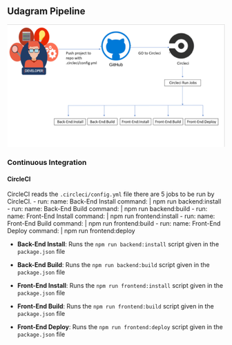 ## Udagram Pipeline

![Circleci](circleciImg.png)

### Continuous Integration
#### CircleCI
CircleCI reads the `.circleci/config.yml` file 
there are 5 jobs to be run by CircleCI.
      - run:
          name: Back-End Install
          command: |
            npm run backend:install
      - run:
          name: Back-End Build
          command: |
            npm run backend:build
      - run:
          name: Front-End Install
          command: |
            npm run frontend:install
      - run:
          name: Front-End Build
          command: |
            npm run frontend:build
      - run:
          name: Front-End Deploy
          command: |
            npm run frontend:deploy
- **Back-End Install**: Runs the `npm run backend:install` script given in the `package.json` file

- **Back-End Build**: Runs the `npm run backend:build` script given in the `package.json` file

- **Front-End Install**: Runs the `npm run frontend:install` script given in the `package.json` file

- **Front-End Build**: Runs the `npm run frontend:build` script given in the `package.json` file

- **Front-End Deploy**: Runs the `npm run frontend:deploy` script given in the `package.json` file
